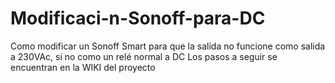 # Modificaci-n-Sonoff-para-DC
Como modificar un Sonoff Smart para que la salida no funcione como salida a 230VAc, si no como un relé normal a DC
Los pasos a seguir se encuentran en la WIKI del proyecto
